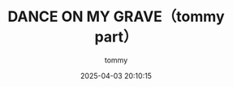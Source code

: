 ---
title: "DANCE ON MY GRAVE（tommy part）"
type: "manga"
layout: "single"
resources:
  - src: "**.jpg"
author: tommy
translation: "魅宅汉化组"
typesetting: "魅宅汉化组"
tags:
  - 汉化
date: 2025-04-03 20:10:15
mediaType: manga
category: "汉化"
showWordCount: false
---